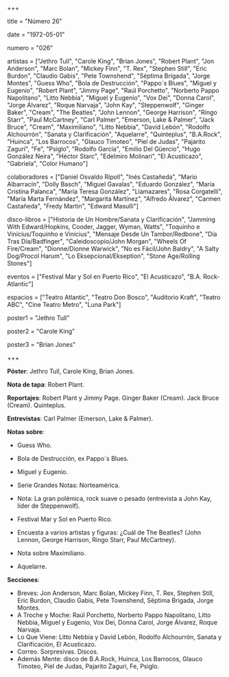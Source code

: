 +++

title = "Número 26"

date = "1972-05-01"

numero = "026"

artistas = ["Jethro Tull", "Carole King", "Brian Jones", "Robert Plant", "Jon Anderson", "Marc Bolan", "Mickey Finn", "T. Rex", "Stephen Still", "Eric Burdon", "Claudio Gabis", "Pete Townshend", "Séptima Brigada", "Jorge Montes", "Guess Who", "Bola de Destrucción", "Pappo´s Blues", "Miguel y Eugenio", "Robert Plant", "Jimmy Page", "Raúl Porchetto", "Norberto Pappo Napolitano", "Litto Nebbia", "Miguel y Eugenio", "Vox Dei", "Donna Carol", "Jorge Álvarez", "Roque Narvaja", "John Kay", "Steppenwolf", "Ginger Baker",  "Cream", "The Beatles", "John Lennon", "George Harrison", "Ringo Starr", "Paul McCartney", "Carl Palmer", "Emerson, Lake & Palmer", "Jack Bruce", "Cream", "Maximiliano", "Litto Nebbia", "David Lebón", "Rodolfo Alchourrón", "Sanata y Clarificación", "Aquelarre", "Quinteplus", "B.A.Rock", "Huinca", "Los Barrocos", "Glauco Timoteo", "Piel de Judas", "Pajarito Zaguri", "Fe", "Psiglo", "Rodolfo García", "Emilio Del Güercio", "Hugo González Neira", "Héctor Starc", "Edelmiro Molinari", "El Acusticazo", "Gabriela", "Color Humano"]

colaboradores = ["Daniel Osvaldo Ripoll", "Inés Castañeda", "Mario Albarracín", "Dolly Basch", "Miguel Gavalas", "Eduardo González", "María Cristina Palanca", "María Teresa González", "Llamazares", "Rosa Corgatelli", "María Marta Fernández", "Margarita Martínez", "Alfredo Álvarez", "Carmen Castañeda", "Fredy Martin", "Edward Masulli"]

disco-libros = ["Historia de Un Hombre/Sanata y Clarificación", "Jamming With Edward/Hopkins, Cooder, Jagger, Wyman, Watts", "Toquinho e Vinicius/Toquinho e Vinicius", "Mensaje Desde Un Tambor/Redbone", "Día Tras Día/Badfinger", "Caleidoscopio/John Morgan", "Wheels Of Fire/Cream", "Dionne/Dionne Warwick", "No es Fácil/John Baldry", "A Salty Dog/Procol Harum", "Lo Eksepcional/Ekseption", "Stone Age/Rolling Stones"]

eventos = ["Festival Mar y Sol en Puerto Rico", "El Acusticazo", "B.A. Rock-Atlantic"]

espacios = ["Teatro Atlantic", "Teatro Don Bosco", "Auditorio Kraft", "Teatro ABC", "Cine Teatro Metro", "Luna Park"] 

poster1 = "Jethro Tull"

poster2 = "Carole King"

poster3 = "Brian Jones"


+++

**Póster**: Jethro Tull, Carole King, Brian Jones.

**Nota de tapa**: Robert Plant.

**Reportajes**: Robert Plant y Jimmy Page. Ginger Baker (Cream). Jack Bruce (Cream). Quinteplus.

**Entrevistas**: Carl Palmer (Emerson, Lake & Palmer).

**Notas sobre**:

- Guess Who.

- Bola de Destrucción, ex Pappo´s Blues.

- Miguel y Eugenio. 

- Serie Grandes Notas: Norteamérica.

- Nota: La gran polémica, rock suave o pesado (entrevista a John Kay, líder de Steppenwolf).

- Festival Mar y Sol en Puerto Rico.

- Encuesta a varios artistas y figuras: ¿Cuál de The Beatles? (John Lennon, George Harrison, Ringo Starr, Paul McCartney).

- Nota sobre Maximiliano. 

- Aquelarre.

**Secciones**:

- Breves: Jon Anderson, Marc Bolan, Mickey Finn, T. Rex, Stephen Still, Eric Burdon, Claudio Gabis, Pete Townshend, Séptima Brigada, Jorge Montes. 
- A Troche y Moche: Raúl Porchetto, Norberto Pappo Napolitano, Litto Nebbia, Miguel y Eugenio, Vox Dei, Donna Carol, Jorge Álvarez, Roque Narvaja. 
- Lo Que Viene: Litto Nebbia y David Lebón, Rodolfo Alchourrón, Sanata y Clarificación, El Acusticazo. 
- Correo. Sorpresivas. Discos. 
- Además Mente: disco de B.A.Rock, Huinca, Los Barrocos, Glauco Timoteo, Piel de Judas, Pajarito Zaguri, Fe, Psiglo.
